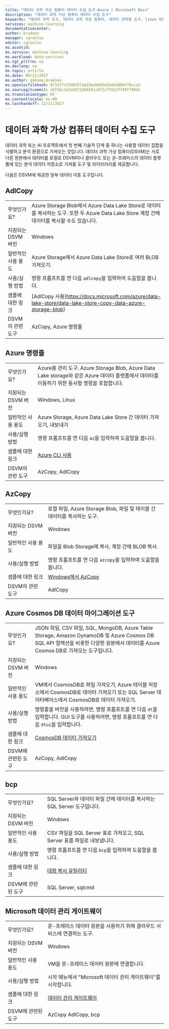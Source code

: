 ```yaml
---
title: "데이터 과학 가상 컴퓨터 데이터 수집 도구-Azure | Microsoft Docs"
description: "데이터 과학 가상 컴퓨터 데이터 수집 도구"
keywords: "데이터 과학 도구, 데이터 과학 가상 컴퓨터, 데이터 과학용 도구, linux 데이터 과학"
services: machine-learning
documentationcenter: 
author: bradsev
manager: cgronlun
editor: cgronlun
ms.assetid: 
ms.service: machine-learning
ms.workload: data-services
ms.tgt_pltfrm: na
ms.devlang: na
ms.topic: article
ms.date: 09/11/2017
ms.author: gokuma;bradsev
ms.openlocfilehash: 8f1477c5fd8f57a815eeb603d2bde580bf78cca2
ms.sourcegitcommit: a5f16c1e2e0573204581c072cf7d237745ff98dc
ms.translationtype: HT
ms.contentlocale: ko-KR
ms.lasthandoff: 12/11/2017
---
```

# <a name="data-science-virtual-machine-data-ingestion-tools"></a>데이터 과학 가상 컴퓨터 데이터 수집 도구

데이터 과학 또는 AI 프로젝트에서 첫 번째 기술적 단계 중 하나는 사용할 데이터 집합을 식별하고 분석 환경으로 가져오는 것입니다. 데이터 과학 가상 컴퓨터(DSVM)는 서로 다른 원본에서 데이터를 로컬로 DSVM이나 클라우드 또는 온-프레미스의 데이터 플랫폼에 있는 분석 데이터 저장소로 가져올 도구 및 라이브러리를 제공합니다. 

다음은 DSVM에 제공한 일부 데이터 이동 도구입니다. 

## <a name="adlcopy"></a>AdlCopy

|    |           |
| ------------- | ------------- |
| 무엇인가요?   | Azure Storage Blob에서 Azure Data Lake Store로 데이터를 복사하는 도구. 또한 두 Azure Data Lake Store 계정 간에 데이터를 복사할 수도 있습니다.      |
| 지원되는 DSVM 버전      | Windows      |
| 일반적인 사용 용도      | Azure Storage에서 Azure Data Lake Store로 여러 BLOB 가져오기.      |
|  사용/실행 방법    |   명령 프롬프트를 연 다음 `adlcopy`을 입력하여 도움말을 봅니다.    |
| 샘플에 대한 링크      | [AdlCopy 사용]https://docs.microsoft.com/azure/data-lake-store/data-lake-store-copy-data-azure-storage-blob)      |
| DSVM의 관련 도구      | AzCopy, Azure 명령줄     |

## <a name="azure-command-line"></a>Azure 명령줄

|    |           |
| ------------- | ------------- |
| 무엇인가요?   | Azure용 관리 도구. Azure Storage Blob, Azure Data Lake storage와 같은 Azure 데이터 플랫폼에서 데이터를 이동하기 위한 동사형 명령을 포함합니다.     |
| 지원되는 DSVM 버전      | Windows, Linux     |
| 일반적인 사용 용도      | Azure Storage, Azure Data Lake Store 간 데이터 가져오기, 내보내기      |
|  사용/실행 방법    |   명령 프롬프트를 연 다음 `az`을 입력하여 도움말을 봅니다.    |
| 샘플에 대한 링크      | [Azure CLI 사용](https://docs.microsoft.com/cli/azure/?viee-cli-latest)     |
| DSVM의 관련 도구      | AzCopy, AdlCopy      |


## <a name="azcopy"></a>AzCopy

|    |           |
| ------------- | ------------- |
| 무엇인가요?   | 로컬 파일, Azure Storage Blob, 파일 및 테이블 간 데이터를 복사하는 도구.      |
| 지원되는 DSVM 버전      | Windows      |
| 일반적인 사용 용도      | 파일을 Blob Storage에 복사, 계정 간에 BLOB 복사.      |
|  사용/실행 방법    |   명령 프롬프트를 연 다음 `azcopy`을 입력하여 도움말을 봅니다.    |
| 샘플에 대한 링크      | [Windows에서 AzCopy](https://docs.microsoft.com/azure/storage/common/storage-use-azcopy)      |
| DSVM의 관련 도구      | AdlCopy     |


## <a name="azure-cosmos-db-data-migration-tool"></a>Azure Cosmos DB 데이터 마이그레이션 도구

|    |           |
| ------------- | ------------- |
| 무엇인가요?   | JSON 파일, CSV 파일, SQL, MongoDB, Azure Table Storage, Amazon DynamoDB 및 Azure Cosmos DB SQL API 컬렉션을 비롯한 다양한 원본에서 데이터를 Azure Cosmos DB로 가져오는 도구입니다.      |
| 지원되는 DSVM 버전      | Windows      |
| 일반적인 사용 용도      | VM에서 CosmosDB로 파일 가져오기, Azure 테이블 저장소에서 CosmosDB로 데이터 가져오기 또는 SQL Server 데이터베이스에서 CosmosDB로 데이터 가져오기.     |
|  사용/실행 방법    |   명령줄을 버전을 사용하려면, 명령 프롬프트를 연 다음 `dt`을 입력합니다. GUI 도구를 사용하려면, 명령 프롬프트를 연 다음 `dtui`을 입력합니다.    |
| 샘플에 대한 링크      | [CosmosDB 데이터 가져오기](https://docs.microsoft.com/azure/cosmos-db/import-data)      |
| DSVM에 관련된 도구      | AzCopy, AdlCopy      |


## <a name="bcp"></a>bcp

|    |           |
| ------------- | ------------- |
| 무엇인가요?   | SQL Server와 데이터 파일 간에 데이터를 복사하는 SQL Server 도구입니다.      |
| 지원되는 DSVM 버전      | Windows      |
| 일반적인 사용 용도      | CSV 파일을 SQL Server 표로 가져오고, SQL Server 표를 파일로 내보냅니다.      |
|  사용/실행 방법    |   명령 프롬프트를 연 다음 `bcp`을 입력하여 도움말을 봅니다.    |
| 샘플에 대한 링크      | [대량 복사 유틸리티](https://docs.microsoft.com/sql/tools/bcp-utility)      |
| DSVM에 관련된 도구      | SQL Server, sqlcmd      |


## <a name="microsoft-data-management-gateway"></a>Microsoft 데이터 관리 게이트웨이

|    |           |
| ------------- | ------------- |
| 무엇인가요?   | 온-프레미스 데이터 원본을 사용하기 위해 클라우드 서비스에 연결하는 도구.      |
| 지원되는 DSVM 버전      | Windows      |
| 일반적인 사용 용도      | VM을 온-프레미스 데이터 원본에 연결합니다.      |
|  사용/실행 방법    |   시작 메뉴에서 "Microsoft 데이터 관리 게이트웨이"를 시작합니다.    |
| 샘플에 대한 링크      | [데이터 관리 게이트웨이](https://msdn.microsoft.com/library/dn879362.aspx)      |
| DSVM에 관련된 도구      | AzCopy AdlCopy, bcp    |
